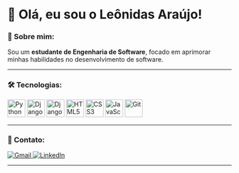# 👋 Olá, eu sou o Leônidas Araújo!

### 🚀 Sobre mim:
Sou um **estudante de Engenharia de Software**, focado em aprimorar minhas habilidades no desenvolvimento de software.

---

### 🛠️ Tecnologias:

<div align="left">
  <img loading="lazy" src="https://cdn.jsdelivr.net/gh/devicons/devicon/icons/python/python-original.svg" width="40" height="40" alt="Python" />
  <img loading="lazy" src="https://cdn.jsdelivr.net/gh/devicons/devicon@latest/icons/django/django-plain.svg" width="40" height="40" alt="Django" />
  <img loading="lazy" src="https://cdn.jsdelivr.net/gh/devicons/devicon@latest/icons/djangorest/djangorest-original.svg" width="40" height="40" alt="Django Rest Framework"/>
  <img loading="lazy" src="https://cdn.jsdelivr.net/gh/devicons/devicon/icons/html5/html5-original.svg" width="40" height="40" alt="HTML5" />
  <img loading="lazy" src="https://cdn.jsdelivr.net/gh/devicons/devicon/icons/css3/css3-original.svg" width="40" height="40" alt="CSS3" />
  <img loading="lazy" src="https://cdn.jsdelivr.net/gh/devicons/devicon/icons/javascript/javascript-original.svg" width="40" height="40" alt="JavaScript" />
  <img loading="lazy" src="https://cdn.jsdelivr.net/gh/devicons/devicon/icons/git/git-original.svg" width="40" height="40" alt="Git" />
</div>

---

### 📩 Contato:

<div align="left">
  <a href="mailto:leonidasaraujo19@gmail.com" target="_blank">
    <img loading="lazy" src="https://img.shields.io/badge/Gmail-D14836?style=for-the-badge&logo=gmail&logoColor=white" alt="Gmail" />
  </a>
   <a href="https://www.linkedin.com/in/le%C3%B4nidas-araujo-249665328/" target="_blank">
    <img loading="lazy" src="https://img.shields.io/badge/LinkedIn-0077B5?style=for-the-badge&logo=linkedin&logoColor=white" alt="LinkedIn" />
  </a>
</div>

---

